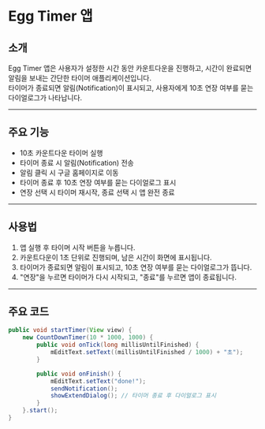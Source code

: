 # Egg Timer 앱

## 소개
Egg Timer 앱은 사용자가 설정한 시간 동안 카운트다운을 진행하고, 시간이 완료되면 알림을 보내는 간단한 타이머 애플리케이션입니다.  
타이머가 종료되면 알림(Notification)이 표시되고, 사용자에게 10초 연장 여부를 묻는 다이얼로그가 나타납니다.

---

## 주요 기능
- 10초 카운트다운 타이머 실행
- 타이머 종료 시 알림(Notification) 전송
- 알림 클릭 시 구글 홈페이지로 이동
- 타이머 종료 후 10초 연장 여부를 묻는 다이얼로그 표시
- 연장 선택 시 타이머 재시작, 종료 선택 시 앱 완전 종료

---

## 사용법
1. 앱 실행 후 타이머 시작 버튼을 누릅니다.
2. 카운트다운이 1초 단위로 진행되며, 남은 시간이 화면에 표시됩니다.
3. 타이머가 종료되면 알림이 표시되고, 10초 연장 여부를 묻는 다이얼로그가 뜹니다.
4. "연장"을 누르면 타이머가 다시 시작되고, "종료"를 누르면 앱이 종료됩니다.

---

## 주요 코드

```java
public void startTimer(View view) {
    new CountDownTimer(10 * 1000, 1000) {
        public void onTick(long millisUntilFinished) {
            mEditText.setText((millisUntilFinished / 1000) + "초");
        }

        public void onFinish() {
            mEditText.setText("done!");
            sendNotification();
            showExtendDialog(); // 타이머 종료 후 다이얼로그 표시
        }
    }.start();
}

